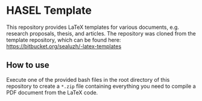 # HASEL Template

This repository provides LaTeX templates for various documents, e.g. research proposals, thesis, and articles. The repository was cloned from the  template repository, which can be found here: https://bitbucket.org/sealuzh/-latex-templates


## How to use

Execute one of the provided bash files in the root directory of this repository to create a `*.zip` file containing everything you need to compile a PDF document from the LaTeX code.

